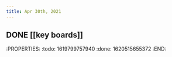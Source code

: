```yaml
---
title: Apr 30th, 2021
---
```


## DONE [[key boards]] 
:PROPERTIES:
:todo: 1619799757940
:done: 1620515655372
:END:
